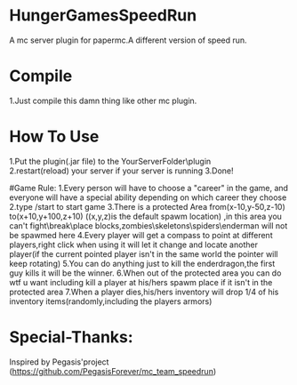 # HungerGamesSpeedRun
A  mc server plugin for papermc.A different version of speed run.

# Compile
1.Just compile this damn thing like other mc plugin.

# How To Use
1.Put the plugin(.jar file) to the YourServerFolder\plugin\
2.restart(reload) your server if your server is running
3.Done!

#Game Rule:
1.Every person will have to choose a "career" in the game, and everyone will have a special ability depending on which career they choose
2.type /start to start game
3.There is a protected Area from(x-10,y-50,z-10) to(x+10,y+100,z+10) ((x,y,z)is the default spawm location) ,in this area you can't fight\break\place blocks,zombies\skeletons\spiders\enderman will not be spawmed here
4.Every player will get a compass to point at different players,right click when using it will let it change and locate another player(if the current pointed player isn't in the same world the pointer will keep rotating)
5.You can do anything just to kill the enderdragon,the first guy kills it will be the winner.
6.When out of the protected area you can do wtf u want including kill a player at his/hers spawm place if it isn't in the protected area
7.When a player dies,his/hers inventory will drop 1/4 of his inventory items(randomly,including the players armors)

# Special-Thanks:
Inspired by Pegasis'project (https://github.com/PegasisForever/mc_team_speedrun)
